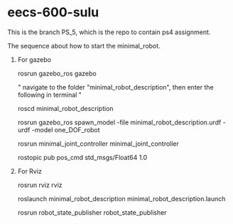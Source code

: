 # eecs-600-sulu
This is the branch PS_5, which is the repo to contain ps4 assignment.

The sequence about how to start the minimal_robot.
1. For gazebo

	rosrun gazebo_ros gazebo

	" navigate to the folder "minimal_robot_description", then enter the following in terminal "

	roscd minimal_robot_description

	rosrun gazebo_ros spawn_model -file minimal_robot_description.urdf -urdf -model one_DOF_robot

	rosrun minimal_joint_controller minimal_joint_controller

	rostopic pub pos_cmd std_msgs/Float64 1.0

2. For Rviz
	
	rosrun rviz rviz

	roslaunch minimal_robot_description minimal_robot_description.launch

	rosrun robot_state_publisher robot_state_publisher

